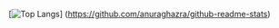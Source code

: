[![Top Langs](https://github-readme-stats.vercel.app/api/top-langs/?username=monolith0220&layout=compact)]
(https://github.com/anuraghazra/github-readme-stats)

<!--
**monolith0220/monolith0220** is a ✨ _special_ ✨ repository because its `README.md` (this file) appears on your GitHub profile.

Here are some ideas to get you started:

- 🔭 I’m currently working on ...
- 🌱 I’m currently learning ...
- 👯 I’m looking to collaborate on ...
- 🤔 I’m looking for help with ...
- 💬 Ask me about ...
- 📫 How to reach me: ...
- 😄 Pronouns: ...
- ⚡ Fun fact: ...
-->
